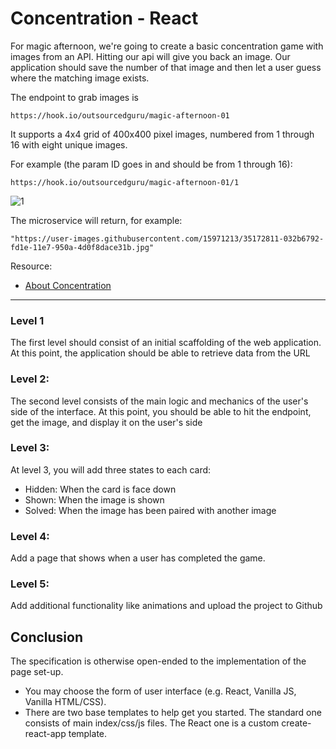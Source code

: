 # Concentration - React

For magic afternoon, we're going to create a basic concentration game with images from an API. Hitting our api will give you back an image. Our application should save the number of that image and then let a user guess where the matching image exists.

The endpoint to grab images is 
```
https://hook.io/outsourcedguru/magic-afternoon-01
```
It supports a 4x4 grid of 400x400 pixel images, numbered from 1 through 16 with eight unique images.

For example (the param ID goes in and should be from 1 through 16):

```
https://hook.io/outsourcedguru/magic-afternoon-01/1
```

![1](https://user-images.githubusercontent.com/15971213/35172811-032b6792-fd1e-11e7-950a-4d0f8dace31b.jpg)


The microservice will return, for example: 
```
"https://user-images.githubusercontent.com/15971213/35172811-032b6792-fd1e-11e7-950a-4d0f8dace31b.jpg"
```


Resource:
 - [About Concentration](https://en.wikipedia.org/wiki/Concentration_(game))

___

### Level 1
The first level should consist of an initial scaffolding of the web application. At this point, the application should be able to retrieve data from the URL

### Level 2:
The second level consists of the main logic and mechanics of the user's side of the interface. At this point, you should be able to hit the endpoint, get the image, and display it on the user's side

### Level 3:
At level 3, you will add three states to each card:
  - Hidden: When the card is face down
  - Shown: When the image is shown
  - Solved: When the image has been paired with another image

### Level 4:
Add a page that shows when a user has completed the game.

### Level 5:
Add additional functionality like animations and upload the project to Github

## Conclusion
The specification is otherwise open-ended to the implementation of the page set-up.

* You may choose the form of user interface (e.g. React, Vanilla JS, Vanilla HTML/CSS).
* There are two base templates to help get you started. The standard one consists of main index/css/js files. The React one is a custom create-react-app template.
